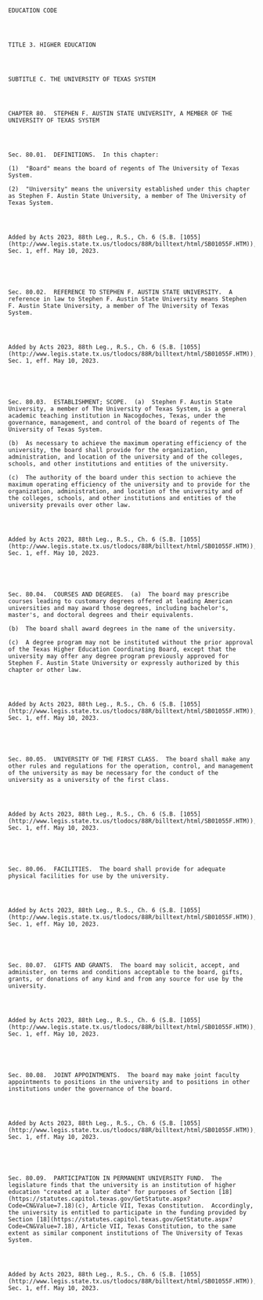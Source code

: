 ﻿
    
    
    	
    					
    
    
    EDUCATION CODE
    
      
    
    
    TITLE 3. HIGHER EDUCATION
    
      
    
    
    SUBTITLE C. THE UNIVERSITY OF TEXAS SYSTEM
    
      
    
    
    CHAPTER 80.  STEPHEN F. AUSTIN STATE UNIVERSITY, A MEMBER OF THE UNIVERSITY OF TEXAS SYSTEM
    
      
    
    
    Sec. 80.01.  DEFINITIONS.  In this chapter:
    
    (1)  "Board" means the board of regents of The University of Texas System.
    
    (2)  "University" means the university established under this chapter as Stephen F. Austin State University, a member of The University of Texas System.
    
    
    
    
    Added by Acts 2023, 88th Leg., R.S., Ch. 6 (S.B. [1055](http://www.legis.state.tx.us/tlodocs/88R/billtext/html/SB01055F.HTM)), Sec. 1, eff. May 10, 2023.
    
    
    
    
    
    Sec. 80.02.  REFERENCE TO STEPHEN F. AUSTIN STATE UNIVERSITY.  A reference in law to Stephen F. Austin State University means Stephen F. Austin State University, a member of The University of Texas System.
    
    
    
    
    Added by Acts 2023, 88th Leg., R.S., Ch. 6 (S.B. [1055](http://www.legis.state.tx.us/tlodocs/88R/billtext/html/SB01055F.HTM)), Sec. 1, eff. May 10, 2023.
    
    
    
    
    
    Sec. 80.03.  ESTABLISHMENT; SCOPE.  (a)  Stephen F. Austin State University, a member of The University of Texas System, is a general academic teaching institution in Nacogdoches, Texas, under the governance, management, and control of the board of regents of The University of Texas System.
    
    (b)  As necessary to achieve the maximum operating efficiency of the university, the board shall provide for the organization, administration, and location of the university and of the colleges, schools, and other institutions and entities of the university.
    
    (c)  The authority of the board under this section to achieve the maximum operating efficiency of the university and to provide for the organization, administration, and location of the university and of the colleges, schools, and other institutions and entities of the university prevails over other law.
    
    
    
    
    Added by Acts 2023, 88th Leg., R.S., Ch. 6 (S.B. [1055](http://www.legis.state.tx.us/tlodocs/88R/billtext/html/SB01055F.HTM)), Sec. 1, eff. May 10, 2023.
    
    
    
    
    
    Sec. 80.04.  COURSES AND DEGREES.  (a)  The board may prescribe courses leading to customary degrees offered at leading American universities and may award those degrees, including bachelor's, master's, and doctoral degrees and their equivalents.
    
    (b)  The board shall award degrees in the name of the university.
    
    (c)  A degree program may not be instituted without the prior approval of the Texas Higher Education Coordinating Board, except that the university may offer any degree program previously approved for Stephen F. Austin State University or expressly authorized by this chapter or other law.
    
    
    
    
    Added by Acts 2023, 88th Leg., R.S., Ch. 6 (S.B. [1055](http://www.legis.state.tx.us/tlodocs/88R/billtext/html/SB01055F.HTM)), Sec. 1, eff. May 10, 2023.
    
    
    
    
    
    Sec. 80.05.  UNIVERSITY OF THE FIRST CLASS.  The board shall make any other rules and regulations for the operation, control, and management of the university as may be necessary for the conduct of the university as a university of the first class.
    
    
    
    
    Added by Acts 2023, 88th Leg., R.S., Ch. 6 (S.B. [1055](http://www.legis.state.tx.us/tlodocs/88R/billtext/html/SB01055F.HTM)), Sec. 1, eff. May 10, 2023.
    
    
    
    
    
    Sec. 80.06.  FACILITIES.  The board shall provide for adequate physical facilities for use by the university.
    
    
    
    
    Added by Acts 2023, 88th Leg., R.S., Ch. 6 (S.B. [1055](http://www.legis.state.tx.us/tlodocs/88R/billtext/html/SB01055F.HTM)), Sec. 1, eff. May 10, 2023.
    
    
    
    
    
    Sec. 80.07.  GIFTS AND GRANTS.  The board may solicit, accept, and administer, on terms and conditions acceptable to the board, gifts, grants, or donations of any kind and from any source for use by the university.
    
    
    
    
    Added by Acts 2023, 88th Leg., R.S., Ch. 6 (S.B. [1055](http://www.legis.state.tx.us/tlodocs/88R/billtext/html/SB01055F.HTM)), Sec. 1, eff. May 10, 2023.
    
    
    
    
    
    Sec. 80.08.  JOINT APPOINTMENTS.  The board may make joint faculty appointments to positions in the university and to positions in other institutions under the governance of the board.
    
    
    
    
    Added by Acts 2023, 88th Leg., R.S., Ch. 6 (S.B. [1055](http://www.legis.state.tx.us/tlodocs/88R/billtext/html/SB01055F.HTM)), Sec. 1, eff. May 10, 2023.
    
    
    
    
    
    Sec. 80.09.  PARTICIPATION IN PERMANENT UNIVERSITY FUND.  The legislature finds that the university is an institution of higher education "created at a later date" for purposes of Section [18](https://statutes.capitol.texas.gov/GetStatute.aspx?Code=CN&Value=7.18)(c), Article VII, Texas Constitution.  Accordingly, the university is entitled to participate in the funding provided by Section [18](https://statutes.capitol.texas.gov/GetStatute.aspx?Code=CN&Value=7.18), Article VII, Texas Constitution, to the same extent as similar component institutions of The University of Texas System.
    
    
    
    
    Added by Acts 2023, 88th Leg., R.S., Ch. 6 (S.B. [1055](http://www.legis.state.tx.us/tlodocs/88R/billtext/html/SB01055F.HTM)), Sec. 1, eff. May 10, 2023.
    
    
    
    
    				
